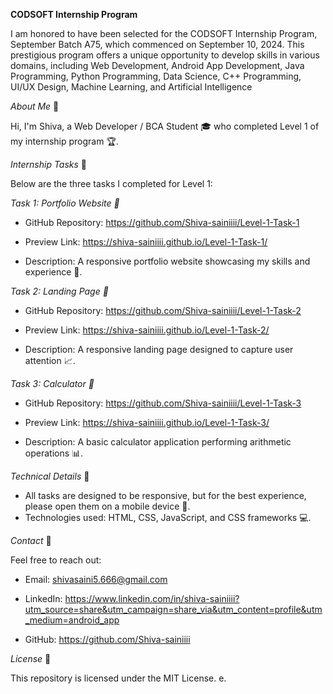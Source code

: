 __CODSOFT Internship Program__


I am honored to have been selected for the CODSOFT Internship Program, September Batch A75, which commenced on September 10, 2024. This prestigious program offers a unique opportunity to develop skills in various domains, including Web Development, Android App Development, Java Programming, Python Programming, Data Science, C++ Programming, UI/UX Design, Machine Learning, and Artificial Intelligence

*_About Me_* 👋


Hi, I'm Shiva, a Web Developer / BCA Student 🎓 who completed Level 1 of my internship program 🏆.


*_Internship Tasks_* 📝


Below are the three tasks I completed for Level 1:


*Task 1: Portfolio Website 📄*

- GitHub Repository:
  https://github.com/Shiva-sainiiii/Level-1-Task-1
  
- Preview Link:
   https://shiva-sainiiii.github.io/Level-1-Task-1/
  
- Description: A responsive portfolio website showcasing my skills and experience 💼.


*Task 2: Landing Page 🛬*

- GitHub Repository:
  https://github.com/Shiva-sainiiii/Level-1-Task-2
  
- Preview Link: https://shiva-sainiiii.github.io/Level-1-Task-2/

- Description: A responsive landing page designed to capture user attention 📈.


*Task 3: Calculator 🤔*

- GitHub Repository: https://github.com/Shiva-sainiiii/Level-1-Task-3
   
- Preview Link:
  https://shiva-sainiiii.github.io/Level-1-Task-3/
  
- Description: A basic calculator application performing arithmetic operations 📊.


*_Technical Details_* 📝


- All tasks are designed to be responsive, but for the best experience, please open them on a mobile device 📱.
- Technologies used: HTML, CSS, JavaScript, and CSS frameworks 💻.


*_Contact_* 📲


Feel free to reach out:


- Email:
  shivasaini5.666@gmail.com
   
- LinkedIn: https://www.linkedin.com/in/shiva-sainiiii?utm_source=share&utm_campaign=share_via&utm_content=profile&utm_medium=android_app

  
  
- GitHub:
  https://github.com/Shiva-sainiiii

  


*_License_* 📜


This repository is licensed under the MIT License.
e.
